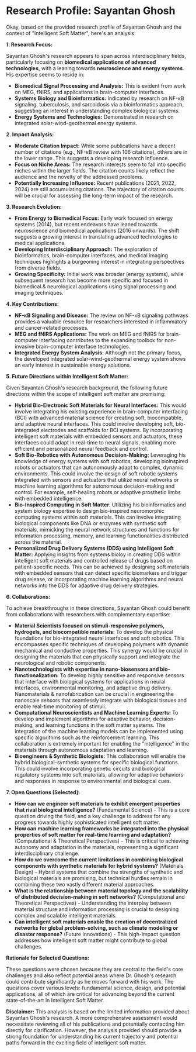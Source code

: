 # Research Profile: Sayantan Ghosh

Okay, based on the provided research profile of Sayantan Ghosh and the context of "Intelligent Soft Matter", here's an analysis: 


**1. Research Focus:**

Sayantan Ghosh's research appears to span across interdisciplinary fields, particularly focusing on **biomedical applications of advanced technologies**, with a leaning towards **neuroscience and energy systems**. His expertise seems to reside in:

* **Biomedical Signal Processing and Analysis:**  This is evident from work on MEG, fNIRS, and applications in brain-computer interfaces.
* **Systems Biology and Bioinformatics:**  Indicated by research on NF-κB signaling, tuberculosis, and sarcoidosis via a bioinformatics approach, suggesting an interest in  understanding complex biological systems.
* **Energy Systems and Technologies:**  Demonstrated in research on integrated solar-wind-geothermal energy systems.


**2. Impact Analysis:**

* **Moderate Citation Impact:** While some publications have a decent number of citations (e.g., NF-κB review with 106 citations), others are in the lower range.  This suggests a developing research influence. 
* **Focus on Niche Areas:** The research interests seem to fall into specific niches within the larger fields. The citation counts likely reflect the audience and the novelty of the addressed problems. 
* **Potentially Increasing Influence:**  Recent publications (2021, 2022, 2024) are still accumulating citations. The trajectory of citation counts will be crucial for assessing the long-term impact of the research.

**3. Research Evolution:**

* **From Energy to Biomedical Focus:** Early work focused on energy systems (2014), but recent endeavors have leaned towards neuroscience and biomedical applications (2016 onwards). The  shift suggests a growing interest in translating advanced technologies to medical applications. 
* **Developing Interdisciplinary Approach:** The exploration of bioinformatics, brain-computer interfaces, and medical imaging techniques highlights a burgeoning interest in integrating perspectives from diverse fields. 
* **Growing Specificity:** Initial work was broader (energy systems), while subsequent research has become more specific and focused in biomedical & neurological applications using signal processing and imaging techniques.


**4. Key Contributions:**

* **NF-κB Signaling and Disease:** The review on NF-κB signaling pathways provides a valuable resource for researchers interested in inflammatory and cancer-related processes. 
* **MEG and fNIRS Applications:**  The work on MEG and fNIRS for brain-computer interfacing contributes to the expanding toolbox for non-invasive brain-computer interface technologies. 
* **Integrated Energy System Analysis:** Although not the primary focus, the developed integrated solar-wind-geothermal energy system shows an early interest in sustainable energy solutions.

**5. Future Directions within Intelligent Soft Matter:**


Given Sayantan Ghosh's research background, the following future directions within the scope of intelligent soft matter are promising:


* **Hybrid Bio-Electronic Soft Materials for Neural Interfaces:** This would involve integrating his existing experience in brain-computer interfacing (BCI) with advanced material science for creating soft, biocompatible, and adaptive neural interfaces. This could involve developing soft, bio-integrated electrodes and scaffolds for BCI systems. By incorporating intelligent soft materials with embedded sensors and actuators, these interfaces could adapt in real-time to neural signals, enabling more efficient and personalized neural feedback and control.
* **Soft Bio-Robotics with Autonomous Decision-Making:** Leveraging his knowledge of energy systems with soft robotics, developing bioinspired robots or actuators that can autonomously adapt to complex, dynamic environments. This could involve the design of soft robotic systems integrated with sensors and actuators that utilize neural networks or machine learning algorithms for autonomous decision-making and control. For example, self-healing robots or adaptive prosthetic limbs with embedded intelligence.
* **Bio-Inspired Computing in Soft Matter**: Utilizing his bioinformatics and system biology expertise to design bio-inspired neuromorphic computing systems within soft materials. This can involve integrating biological components like DNA or enzymes with synthetic soft materials, mimicking the neural network structures and functions for information processing, memory, and learning functionalities distributed across the material.
* **Personalized Drug Delivery Systems (DDS) using Intelligent Soft Matter:** Applying insights from systems bioloy in creating DDS within intelligent soft materials and controlled release of drugs based on patient-specific needs. This can be achieved by designing soft materials with embedded sensors that can detect specific biomarkers and trigger drug release, or incorporating machine learning algorithms and neural networks into the DDS for adaptive drug delivery strategies.


**6. Collaborations:**

To achieve breakthroughs in these directions, Sayantan Ghosh could benefit from collaborations with researchers with complementary expertise:

* **Material Scientists focused on stimuli-responsive polymers, hydrogels, and biocompatible materials:** To develop the physical foundations for bio-integrated neural interfaces and soft robotics. This encompasses specific techniques of developing polymers with dynamic mechanical and conductive properties. This synergy would be crucial in designing the materials that can physically support and integrate the neurological and robotic components.
* **Nanotechnologists with expertise in nano-biosensors and bio-functionalization:**  To develop highly sensitive and responsive sensors that interface with biological systems for applications in neural interfaces, environmental monitoring, and adaptive drug delivery. Nanomaterials & nanofabrication can be crucial in engineering the nanoscale sensors that seamlessly integrate with biological tissues and enable real-time monitoring of stimuli.
* **Computational Neuroscientists and Machine Learning Experts:** To develop and implement algorithms for adaptive behavior, decision-making, and learning functions in the soft matter systems. The integration of the machine learning models can be implemented using specific algorithms such as the reinforcement learning.  This collaboration is extremely important for enabling the "intelligence" in the materials through autonomous adaptation and learning. 
* **Bioengineers & Synthetic Biologists:** This collaboration will enable the hybrid biological-synthetic systems for specific biological functions. This could involve incorporating genetic circuits and biological regulatory systems into soft materials, allowing for adaptive behaviors and responses in response to environmental and biological cues.


**7. Open Questions (Selected):**

* **How can we engineer soft materials to exhibit emergent properties that rival biological intelligence?** (Fundamental Science) - This is a core question driving the field, and a key challenge to address for any progress towards highly sophisticated intelligent soft matter.
* **How can machine learning frameworks be integrated into the physical properties of soft matter for real-time learning and adaptation?** (Computational & Theoretical Perspectives) - This is critical to achieving autonomy and adaptation in the materials, representing a significant interdisciplinary challenge.  
* **How do we overcome the current limitations in combining biological components with synthetic materials for hybrid systems?** (Materials Design)  - Hybrid systems that combine the strengths of synthetic and biological materials are promising, but technical hurdles remain in combining these two vastly different material approaches.
* **What is the relationship between material topology and the scalability of distributed decision-making in soft networks?** (Computational and Theoretical Perspectives) - Understanding the interplay between material structure and information processing is crucial to designing complex and scalable intelligent materials.
* **Can intelligent soft materials enable the creation of decentralized networks for global problem-solving, such as climate modeling or disaster response?** (Future Innovations) - This high-impact question addresses how intelligent soft matter might contribute to global challenges.


**Rationale for Selected Questions:**

These questions were chosen because they are central to the field's core challenges and also reflect potential areas where Dr. Ghosh's research could contribute significantly as he moves forward with his work. The questions cover various levels: fundamental science, design, and potential applications, all of which are critical for advancing beyond the current state-of-the-art in Intelligent Soft Matter.



**Disclaimer:** This analysis is based on the limited information provided about Sayantan Ghosh's research. A more comprehensive assessment would necessitate reviewing all of his publications and potentially contacting him directly for clarification. However, the analysis provided should provide a strong foundation for understanding his current trajectory and potential paths forward in the exciting field of intelligent soft matter. 
